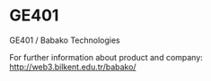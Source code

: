 # GE401
GE401 / Babako Technologies


For further information about product and company: http://web3.bilkent.edu.tr/babako/

